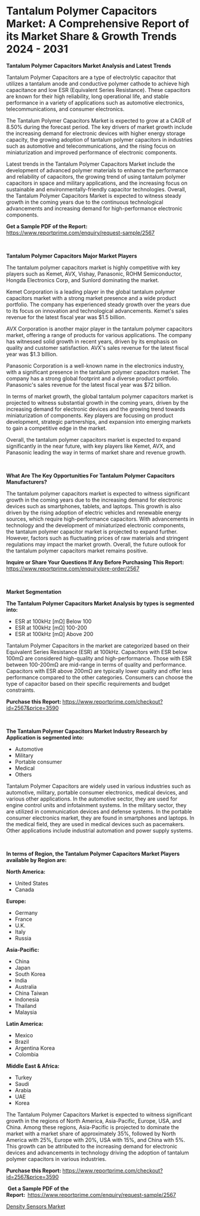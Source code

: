 <p><h1>Tantalum Polymer Capacitors Market: A Comprehensive Report of its Market Share & Growth Trends 2024 - 2031</h1></p><p><strong>Tantalum Polymer Capacitors Market Analysis and Latest Trends</strong></p>
<p><p>Tantalum Polymer Capacitors are a type of electrolytic capacitor that utilizes a tantalum anode and conductive polymer cathode to achieve high capacitance and low ESR (Equivalent Series Resistance). These capacitors are known for their high reliability, long operational life, and stable performance in a variety of applications such as automotive electronics, telecommunications, and consumer electronics.</p><p>The Tantalum Polymer Capacitors Market is expected to grow at a CAGR of 8.50% during the forecast period. The key drivers of market growth include the increasing demand for electronic devices with higher energy storage capacity, the growing adoption of tantalum polymer capacitors in industries such as automotive and telecommunications, and the rising focus on miniaturization and improved performance of electronic components.</p><p>Latest trends in the Tantalum Polymer Capacitors Market include the development of advanced polymer materials to enhance the performance and reliability of capacitors, the growing trend of using tantalum polymer capacitors in space and military applications, and the increasing focus on sustainable and environmentally-friendly capacitor technologies. Overall, the Tantalum Polymer Capacitors Market is expected to witness steady growth in the coming years due to the continuous technological advancements and increasing demand for high-performance electronic components.</p></p>
<p><strong>Get a Sample PDF of the Report:&nbsp;</strong> <a href="https://www.reportprime.com/enquiry/request-sample/2567">https://www.reportprime.com/enquiry/request-sample/2567</a></p>
<p>&nbsp;</p>
<p><strong>Tantalum Polymer Capacitors Major Market Players</strong></p>
<p><p>The tantalum polymer capacitors market is highly competitive with key players such as Kemet, AVX, Vishay, Panasonic, ROHM Semiconductor, Hongda Electronics Corp, and Sunlord dominating the market. </p><p>Kemet Corporation is a leading player in the global tantalum polymer capacitors market with a strong market presence and a wide product portfolio. The company has experienced steady growth over the years due to its focus on innovation and technological advancements. Kemet's sales revenue for the latest fiscal year was $1.5 billion.</p><p>AVX Corporation is another major player in the tantalum polymer capacitors market, offering a range of products for various applications. The company has witnessed solid growth in recent years, driven by its emphasis on quality and customer satisfaction. AVX's sales revenue for the latest fiscal year was $1.3 billion.</p><p>Panasonic Corporation is a well-known name in the electronics industry, with a significant presence in the tantalum polymer capacitors market. The company has a strong global footprint and a diverse product portfolio. Panasonic's sales revenue for the latest fiscal year was $72 billion.</p><p>In terms of market growth, the global tantalum polymer capacitors market is projected to witness substantial growth in the coming years, driven by the increasing demand for electronic devices and the growing trend towards miniaturization of components. Key players are focusing on product development, strategic partnerships, and expansion into emerging markets to gain a competitive edge in the market.</p><p>Overall, the tantalum polymer capacitors market is expected to expand significantly in the near future, with key players like Kemet, AVX, and Panasonic leading the way in terms of market share and revenue growth.</p></p>
<p>&nbsp;</p>
<p><strong>What Are The Key Opportunities For Tantalum Polymer Capacitors Manufacturers?</strong></p>
<p><p>The tantalum polymer capacitors market is expected to witness significant growth in the coming years due to the increasing demand for electronic devices such as smartphones, tablets, and laptops. This growth is also driven by the rising adoption of electric vehicles and renewable energy sources, which require high-performance capacitors. With advancements in technology and the development of miniaturized electronic components, the tantalum polymer capacitor market is projected to expand further. However, factors such as fluctuating prices of raw materials and stringent regulations may impact the market growth. Overall, the future outlook for the tantalum polymer capacitors market remains positive.</p></p>
<p><strong>Inquire or Share Your Questions If Any Before Purchasing This Report:</strong> <a href="https://www.reportprime.com/enquiry/pre-order/2567">https://www.reportprime.com/enquiry/pre-order/2567</a></p>
<p>&nbsp;</p>
<p><strong>Market Segmentation</strong></p>
<p><strong>The Tantalum Polymer Capacitors Market Analysis by types is segmented into:</strong></p>
<p><ul><li>ESR at 100kHz [mΩ] Below 100</li><li>ESR at 100kHz [mΩ] 100-200</li><li>ESR at 100kHz [mΩ] Above 200</li></ul></p>
<p><p>Tantalum Polymer Capacitors in the market are categorized based on their Equivalent Series Resistance (ESR) at 100kHz. Capacitors with ESR below 100mΩ are considered high-quality and high-performance. Those with ESR between 100-200mΩ are mid-range in terms of quality and performance. Capacitors with ESR above 200mΩ are typically lower quality and offer less performance compared to the other categories. Consumers can choose the type of capacitor based on their specific requirements and budget constraints.</p></p>
<p><strong>Purchase this Report:&nbsp;</strong><a href="https://www.reportprime.com/checkout?id=2567&price=3590">https://www.reportprime.com/checkout?id=2567&price=3590</a></p>
<p>&nbsp;</p>
<p><strong>The Tantalum Polymer Capacitors Market Industry Research by Application is segmented into:</strong></p>
<p><ul><li>Automotive</li><li>Military</li><li>Portable consumer</li><li>Medical</li><li>Others</li></ul></p>
<p><p>Tantalum Polymer Capacitors are widely used in various industries such as automotive, military, portable consumer electronics, medical devices, and various other applications. In the automotive sector, they are used for engine control units and infotainment systems. In the military sector, they are utilized in communication devices and defense systems. In the portable consumer electronics market, they are found in smartphones and laptops. In the medical field, they are used in medical devices such as pacemakers. Other applications include industrial automation and power supply systems.</p></p>
<p>&nbsp;</p>
<p><strong>In terms of Region, the Tantalum Polymer Capacitors Market Players available by Region are:</strong></p>
<p>
    <p> <strong> North America: </strong>
        <ul>
            <li>United States</li>
            <li>Canada</li>
        </ul>
        </p> 
    <p> <strong> Europe: </strong>
        <ul>
            <li>Germany</li>
            <li>France</li>
            <li>U.K.</li>
            <li>Italy</li>
            <li>Russia</li>
        </ul>
        </p> 
    <p> <strong> Asia-Pacific: </strong>
        <ul>
            <li>China</li>
            <li>Japan</li>
            <li>South Korea</li>
            <li>India</li>
            <li>Australia</li>
            <li>China Taiwan</li>
            <li>Indonesia</li>
            <li>Thailand</li>
            <li>Malaysia</li>
        </ul>
        </p> 
    <p> <strong> Latin America: </strong>
        <ul>
            <li>Mexico</li>
            <li>Brazil</li>
            <li>Argentina Korea</li>
            <li>Colombia</li>
        </ul>
        </p> 
    <p> <strong> Middle East & Africa: </strong>
        <ul>
            <li>Turkey</li>
            <li>Saudi</li>
            <li>Arabia</li>
            <li>UAE</li>
            <li>Korea</li>
        </ul>
    </p>
    </p>
<p><p>The Tantalum Polymer Capacitors Market is expected to witness significant growth in the regions of North America, Asia-Pacific, Europe, USA, and China. Among these regions, Asia-Pacific is projected to dominate the market with a market share of approximately 35%, followed by North America with 25%, Europe with 20%, USA with 15%, and China with 5%. This growth can be attributed to the increasing demand for electronic devices and advancements in technology driving the adoption of tantalum polymer capacitors in various industries.</p></p>
<p><strong>Purchase this Report: </strong><a href="https://www.reportprime.com/checkout?id=2567&price=3590">https://www.reportprime.com/checkout?id=2567&price=3590</a></p>
<p>&nbsp;<strong>Get a Sample PDF of the Report:&nbsp;&nbsp;</strong><a href="https://www.reportprime.com/enquiry/request-sample/2567">https://www.reportprime.com/enquiry/request-sample/2567</a></p>
<p><strong></strong></p>
<p><p><a href="https://github.com/CliffMedina6/Market-Research-Report-List-4/blob/main/density-sensors-market.md">Density Sensors Market</a></p></p>